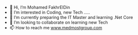 - 👋 Hi, I’m Mohamed FakhrElDin
- 👀 I’m interested in Coding, new Tech .....
- 🌱 I’m currently preparing the IT Master and learning .Net Core
- 💞️ I’m looking to collaborate on learning new Tech
- 📫 How to reach me www.medmostgroup.com

<!---
MedMost/MedMost is a ✨ special ✨ repository because its `README.md` (this file) appears on your GitHub profile.
You can click the Preview link to take a look at your changes.
--->
